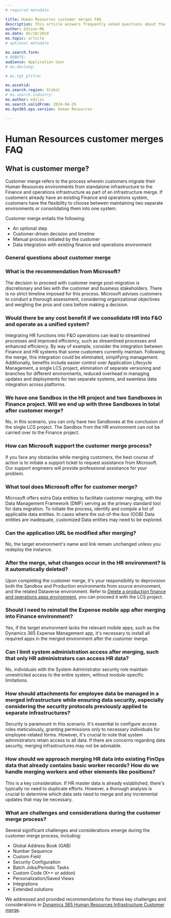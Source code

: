 ```yaml
---
# required metadata

title: Human Resources customer merges FAQ
description: This article answers frequently asked questions about the merge of Microsoft Dynamics 365 Human Resources to the finance and operations merged infrastructure. 
author: Edison-MS
ms.date: 05/10/2024
ms.topic: article
# optional metadata

ms.search.form: 
# ROBOTS: 
audience: Application User
# ms.devlang: 

# ms.tgt_pltfrm: 

ms.assetid: 
ms.search.region: Global
# ms.search.industry: 
ms.author: edilai
ms.search.validFrom: 2024-04-29
ms.dyn365.ops.version: Human Resources

---
```

# Human Resources customer merges FAQ

## What is customer merge?

Customer merge refers to the process wherein customers migrate their Human Resources environments from standalone infrastructure to the Finance and operations infrastructure as part of an infrastructure merge. If customers already have an existing Finance and operations system, customers have the flexibility to choose between maintaining two separate environments or consolidating them into one system.
 
Customer merge entails the following:
- An optional step
- Customer-driven decision and timeline
- Manual process initiated by the customer
- Data integration with existing finance and operations environment

### General questions about customer merge

### What is the recommendation from Microsoft?
The decision to proceed with customer merge post-migration is discretionary and lies with the customer and business stakeholders. There is no strict timeline imposed for this process. Microsoft advises customers to conduct a thorough assessment, considering organizational objectives and weighing the pros and cons before making a decision.
  
### Would there be any cost benefit if we consolidate HR into F&O and operate as a unified system?
Integrating HR functions into F&O operations can lead to streamlined processes and improved efficiency, such as streamlined processes and enhanced efficiency. By way of example, consider the integration between Finance and HR systems that some customers currently maintain. Following the merge, this integration could be eliminated, simplifying management. Additionally, benefits include easier control over Application Lifecycle Management, a single LCS project, elimination of separate versioning and branches for different environments, reduced overhead in managing updates and deployments for two separate systems, and seamless data integration across platforms.
 
### We have one Sandbox in the HR project and two Sandboxes in Finance project. Will we end up with three Sandboxes in total after customer merge?
No, in this scenario, you can only have two Sandboxes at the conclusion of the single LCS project. The Sandbox from the HR environment can not be carried over to the Finance project.

### How can Microsoft support the customer merge process?
If you face any obstacles while merging customers, the best course of action is to initiate a support ticket to request assistance from Microsoft. Our support engineers will provide professional assistance for your problem.

### What tool does Microsoft offer for customer merge?
Microsoft offers extra Data entities to facilitate customer merging, with the Data Management Framework (DMF) serving as the primary standard tool for data migration. To initiate the process, identify and compile a list of applicable data entities. In cases where the out-of-the-box (OOB) Data entities are inadequate, customized Data entities may need to be explored.

### Can the application URL be modified after merging?
No, the target environment's name and link remain unchanged unless you redeploy the instance.

### After the merge, what changes occur in the HR environment? Is it automatically deleted?
Upon completing the customer merge, it's your responsibility to deprovision both the Sandbox and Production environments from source environment, and the related Dataverse environment. Refer to [Delete a production finance and operations apps environment](../fin-ops-core/dev-itpro/deployment/delete-production-environment.md), you can proceed it with the LCS project.

### Should I need to reinstall the Expense mobile app after merging into Finance environment?
Yes, if the target environment lacks the relevant mobile apps, such as the Dynamics 365 Expense Management app, it's necessary to install all required apps in the merged environment after the customer merge.
 
### Can I limit system administration access after merging, such that only HR administrators can access HR data?
No, individuals with the System Administrator security role maintain unrestricted access to the entire system, without module-specific limitations.

### How should attachments for employee data be managed in a merged infrastructure while ensuring data security, especially considering the security protocols previously applied to separate infrastructures?
Security is paramount in this scenario. It's essential to configure access roles meticulously, granting permissions only to necessary individuals for employee-related forms. However, it's crucial to note that system administrators retain access to all data. If there are concerns regarding data security, merging infrastructures may not be advisable.

### How should we approach merging HR data into existing FinOps data that already contains basic worker records? How do we handle merging workers and other elements like positions?
This is a key consideration. If HR master data is already established, there's typically no need to duplicate efforts. However, a thorough analysis is crucial to determine which data sets need to merge and any incremental updates that may be necessary.

### What are challenges and considerations during the customer merge process?
Several significant challenges and considerations emerge during the customer merge process, including:
- Global Address Book (GAB)
- Number Sequence
- Custom Field
- Security Configuration
- Batch Jobs/Periodic Tasks
- Custom Code (X++ or addon)
- Personalization/Saved Views
- Integrations
- Extended solutions

We addressed and provided recommendations for these key challenges and considerations in [Dynamics 365 Human Resources Infrastructure Customer merge](https://community.dynamics.com/blogs/post/?postid=d9decee4-8b06-ef11-9f89-7c1e5216c747).


